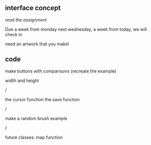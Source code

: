 ## interface concept

_read the assignment_

Due a week from monday
next wednesday, a week from today, we will check in

need an artwork that you make!


## code

make buttons with comparisons
(recreate the example)

width and height

/

the cursor function
the save function

/

make a random brush example

/


future classes:
    map function

